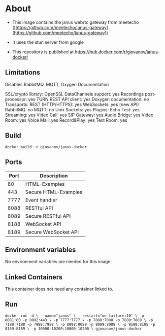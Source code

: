 # About

-   This image contains the janus webrtc gateway from meetecho ([https://github.com/meetecho/janus-gateway](https://github.com/meetecho/janus-gateway))

-   It uses the stun server from google

-   This repository is published at [https://hub.docker.com/r/gjovanov/janus-docker/
](https://hub.docker.com/r/gjovanov/janus-docker/)

## Limitations

Disables RabbitMQ, MQTT, Oxygen Documentation

SSL/crypto library:        OpenSSL
DataChannels support:      yes
Recordings post-processor: yes
TURN REST API client:      yes
Doxygen documentation:     no
Transports:
    REST (HTTP/HTTPS):     yes
    WebSockets:            yes (new API)
    RabbitMQ:              no
    MQTT:                  no
    Unix Sockets:          yes
Plugins:
    Echo Test:             yes
    Streaming:             yes
    Video Call:            yes
    SIP Gateway:           yes
    Audio Bridge:          yes
    Video Room:            yes
    Voice Mail:            yes
    Record&Play:           yes
    Text Room:             yes


## Build

`docker build -t gjovanov/janus-docker`

## Ports

| Port   | Description          |
|--------|----------------------|
| 80     | HTML-Examples        |
| 443    | Secure HTML-Examples |
| 7777   | Event handler        |
| 8088   | RESTful API          |
| 8089   | Secure RESTful API   |
| 8188   | WebSocket API        |
| 8189   | Secure WebSocket API |


## Environment variables

No environment variables are needed for this image.

## Linked Containers

This container does not need any container linked to.

## Run

`docker run -d \
	--name="janus" \
	--restart="on-failure:10" \
	-p 8081:80 -p 8082:443 \
	-p 7777:7777 \
	-p 7088:7088 -p 7889:7889 \
	-p 7188:7188 -p 7988:7988 \
	-p 8088:8088 -p 8089:8089 \
	-p 8188:8188 -p 8189:8189 \
	-p 10000-10200:10000-10200 \
	gjovanov/janus-docker`
